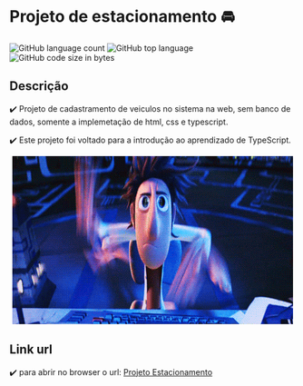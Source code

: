 # Projeto de estacionamento :oncoming_automobile:	

![GitHub language count](https://img.shields.io/github/languages/count/groupdesouza/Projeto_Estacionamento?color=gren&style=plastic)
![GitHub top language](https://img.shields.io/github/languages/top/groupdesouza/Projeto_Estacionamento?style=plastic)
![GitHub code size in bytes](https://img.shields.io/github/languages/code-size/groupdesouza/Projeto_Estacionamento?color=%237F1DDE&style=plastic)


## Descrição
:heavy_check_mark: Projeto de cadastramento de veiculos no sistema na web, sem banco de dados, somente a implemetação de html, css e typescript.   
   
:heavy_check_mark: Este projeto foi voltado para a introdução ao aprendizado de TypeScript.

<p align="center">
    <img src="/assets/img/BemKqR9RDK4V2.gif">
</p>

## Link url
:heavy_check_mark: para abrir no browser o url: [Projeto Estacionamento](https://groupdesouza.github.io/Projeto_Estacionamento/)